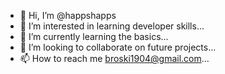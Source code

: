 - 👋 Hi, I’m @happshapps
- 👀 I’m interested in learning developer skills...
- 🌱 I’m currently learning the basics...
- 💞️ I’m looking to collaborate on future projects...
- 📫 How to reach me broski1904@gmail.com...

<!---
happshapps/happshapps is a ✨ special ✨ repository because its `README.md` (this file) appears on your GitHub profile.
You can click the Preview link to take a look at your changes.
--->
